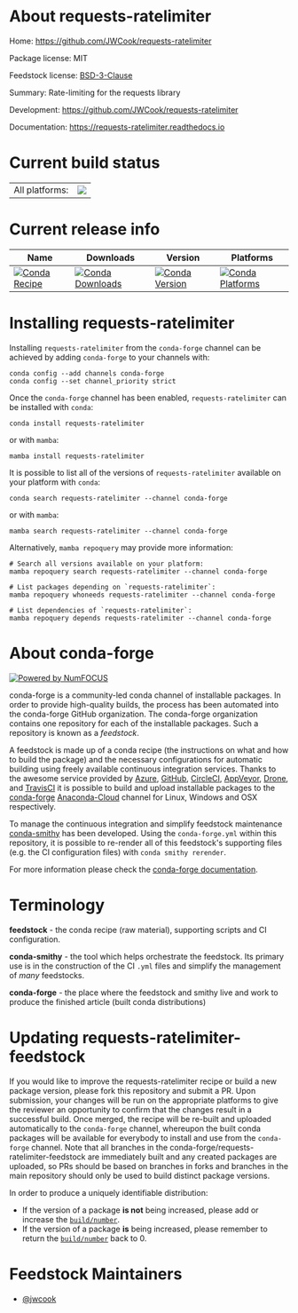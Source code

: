 About requests-ratelimiter
==========================

Home: https://github.com/JWCook/requests-ratelimiter

Package license: MIT

Feedstock license: [BSD-3-Clause](https://github.com/conda-forge/requests-ratelimiter-feedstock/blob/main/LICENSE.txt)

Summary: Rate-limiting for the requests library

Development: https://github.com/JWCook/requests-ratelimiter

Documentation: https://requests-ratelimiter.readthedocs.io

Current build status
====================


<table><tr><td>All platforms:</td>
    <td>
      <a href="https://dev.azure.com/conda-forge/feedstock-builds/_build/latest?definitionId=13811&branchName=main">
        <img src="https://dev.azure.com/conda-forge/feedstock-builds/_apis/build/status/requests-ratelimiter-feedstock?branchName=main">
      </a>
    </td>
  </tr>
</table>

Current release info
====================

| Name | Downloads | Version | Platforms |
| --- | --- | --- | --- |
| [![Conda Recipe](https://img.shields.io/badge/recipe-requests--ratelimiter-green.svg)](https://anaconda.org/conda-forge/requests-ratelimiter) | [![Conda Downloads](https://img.shields.io/conda/dn/conda-forge/requests-ratelimiter.svg)](https://anaconda.org/conda-forge/requests-ratelimiter) | [![Conda Version](https://img.shields.io/conda/vn/conda-forge/requests-ratelimiter.svg)](https://anaconda.org/conda-forge/requests-ratelimiter) | [![Conda Platforms](https://img.shields.io/conda/pn/conda-forge/requests-ratelimiter.svg)](https://anaconda.org/conda-forge/requests-ratelimiter) |

Installing requests-ratelimiter
===============================

Installing `requests-ratelimiter` from the `conda-forge` channel can be achieved by adding `conda-forge` to your channels with:

```
conda config --add channels conda-forge
conda config --set channel_priority strict
```

Once the `conda-forge` channel has been enabled, `requests-ratelimiter` can be installed with `conda`:

```
conda install requests-ratelimiter
```

or with `mamba`:

```
mamba install requests-ratelimiter
```

It is possible to list all of the versions of `requests-ratelimiter` available on your platform with `conda`:

```
conda search requests-ratelimiter --channel conda-forge
```

or with `mamba`:

```
mamba search requests-ratelimiter --channel conda-forge
```

Alternatively, `mamba repoquery` may provide more information:

```
# Search all versions available on your platform:
mamba repoquery search requests-ratelimiter --channel conda-forge

# List packages depending on `requests-ratelimiter`:
mamba repoquery whoneeds requests-ratelimiter --channel conda-forge

# List dependencies of `requests-ratelimiter`:
mamba repoquery depends requests-ratelimiter --channel conda-forge
```


About conda-forge
=================

[![Powered by
NumFOCUS](https://img.shields.io/badge/powered%20by-NumFOCUS-orange.svg?style=flat&colorA=E1523D&colorB=007D8A)](https://numfocus.org)

conda-forge is a community-led conda channel of installable packages.
In order to provide high-quality builds, the process has been automated into the
conda-forge GitHub organization. The conda-forge organization contains one repository
for each of the installable packages. Such a repository is known as a *feedstock*.

A feedstock is made up of a conda recipe (the instructions on what and how to build
the package) and the necessary configurations for automatic building using freely
available continuous integration services. Thanks to the awesome service provided by
[Azure](https://azure.microsoft.com/en-us/services/devops/), [GitHub](https://github.com/),
[CircleCI](https://circleci.com/), [AppVeyor](https://www.appveyor.com/),
[Drone](https://cloud.drone.io/welcome), and [TravisCI](https://travis-ci.com/)
it is possible to build and upload installable packages to the
[conda-forge](https://anaconda.org/conda-forge) [Anaconda-Cloud](https://anaconda.org/)
channel for Linux, Windows and OSX respectively.

To manage the continuous integration and simplify feedstock maintenance
[conda-smithy](https://github.com/conda-forge/conda-smithy) has been developed.
Using the ``conda-forge.yml`` within this repository, it is possible to re-render all of
this feedstock's supporting files (e.g. the CI configuration files) with ``conda smithy rerender``.

For more information please check the [conda-forge documentation](https://conda-forge.org/docs/).

Terminology
===========

**feedstock** - the conda recipe (raw material), supporting scripts and CI configuration.

**conda-smithy** - the tool which helps orchestrate the feedstock.
                   Its primary use is in the construction of the CI ``.yml`` files
                   and simplify the management of *many* feedstocks.

**conda-forge** - the place where the feedstock and smithy live and work to
                  produce the finished article (built conda distributions)


Updating requests-ratelimiter-feedstock
=======================================

If you would like to improve the requests-ratelimiter recipe or build a new
package version, please fork this repository and submit a PR. Upon submission,
your changes will be run on the appropriate platforms to give the reviewer an
opportunity to confirm that the changes result in a successful build. Once
merged, the recipe will be re-built and uploaded automatically to the
`conda-forge` channel, whereupon the built conda packages will be available for
everybody to install and use from the `conda-forge` channel.
Note that all branches in the conda-forge/requests-ratelimiter-feedstock are
immediately built and any created packages are uploaded, so PRs should be based
on branches in forks and branches in the main repository should only be used to
build distinct package versions.

In order to produce a uniquely identifiable distribution:
 * If the version of a package **is not** being increased, please add or increase
   the [``build/number``](https://docs.conda.io/projects/conda-build/en/latest/resources/define-metadata.html#build-number-and-string).
 * If the version of a package **is** being increased, please remember to return
   the [``build/number``](https://docs.conda.io/projects/conda-build/en/latest/resources/define-metadata.html#build-number-and-string)
   back to 0.

Feedstock Maintainers
=====================

* [@jwcook](https://github.com/jwcook/)

